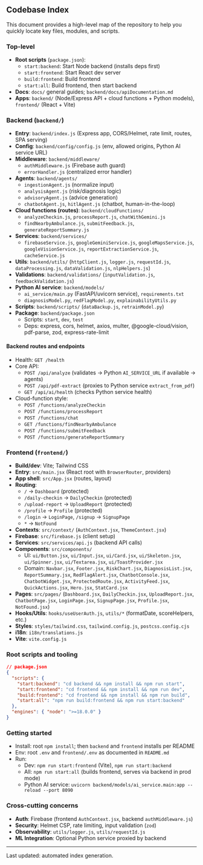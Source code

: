 ## Codebase Index

This document provides a high-level map of the repository to help you quickly locate key files, modules, and scripts.

### Top-level
- **Root scripts** (`package.json`):
  - `start:backend`: Start Node backend (installs deps first)
  - `start:frontend`: Start React dev server
  - `build:frontend`: Build frontend
  - `start:all`: Build frontend, then start backend
- **Docs**: `docs/` general guides; `backend/docs/apiDocumentation.md`
- **Apps**: `backend/` (Node/Express API + cloud functions + Python models), `frontend/` (React + Vite)

### Backend (`backend/`)
- **Entry**: `backend/index.js` (Express app, CORS/Helmet, rate limit, routes, SPA serving)
- **Config**: `backend/config/config.js` (env, allowed origins, Python AI service URL)
- **Middleware**: `backend/middleware/`
  - `authMiddleware.js` (Firebase auth guard)
  - `errorHandler.js` (centralized error handler)
- **Agents**: `backend/agents/`
  - `ingestionAgent.js` (normalize input)
  - `analysisAgent.js` (risk/diagnosis logic)
  - `advisoryAgent.js` (advice generation)
  - `chatbotAgent.js`, `hitlAgent.js` (chatbot, human-in-the-loop)
- **Cloud functions (routes)**: `backend/cloudFunctions/`
  - `analyzeCheckin.js`, `processReport.js`, `chatWithGemini.js`
  - `findNearbyAmbulance.js`, `submitFeedback.js`, `generateReportSummary.js`
- **Services**: `backend/services/`
  - `firebaseService.js`, `googleGeminiService.js`, `googleMapsService.js`, `googleVisionService.js`, `reportExtractionService.js`, `cacheService.js`
- **Utils**: `backend/utils/` (`httpClient.js`, `logger.js`, `requestId.js`, `dataProcessing.js`, `dataValidation.js`, `nlpHelpers.js`)
- **Validations**: `backend/validations/` (`inputValidation.js`, `feedbackValidation.js`)
- **Python AI service**: `backend/models/`
  - `ai_service/main.py` (FastAPI/uvicorn service), `requirements.txt`
  - `diagnosisModel.py`, `redFlagModel.py`, `explainabilityUtils.py`
- **Scripts**: `backend/scripts/` (`dataBackup.js`, `retrainModel.py`)
- **Package**: `backend/package.json`
  - Scripts: `start`, `dev`, `test`
  - Deps: express, cors, helmet, axios, multer, @google-cloud/vision, pdf-parse, zod, express-rate-limit

#### Backend routes and endpoints
- Health: `GET /health`
- Core API:
  - `POST /api/analyze` (validates -> Python `AI_SERVICE_URL` if available -> agents)
  - `POST /api/pdf-extract` (proxies to Python service `extract_from_pdf`)
  - `GET /api/ai/health` (checks Python service health)
- Cloud-function style:
  - `POST /functions/analyzeCheckin`
  - `POST /functions/processReport`
  - `POST /functions/chat`
  - `GET /functions/findNearbyAmbulance`
  - `POST /functions/submitFeedback`
  - `POST /functions/generateReportSummary`

### Frontend (`frontend/`)
- **Build/dev**: Vite; Tailwind CSS
- **Entry**: `src/main.jsx` (React root with `BrowserRouter`, providers)
- **App shell**: `src/App.jsx` (routes, layout)
- **Routing**:
  - `/` → `Dashboard` (protected)
  - `/daily-checkin` → `DailyCheckin` (protected)
  - `/upload-report` → `UploadReport` (protected)
  - `/profile` → `Profile` (protected)
  - `/login` → `LoginPage`, `/signup` → `SignupPage`
  - `*` → `NotFound`
- **Contexts**: `src/context/` (`AuthContext.jsx`, `ThemeContext.jsx`)
- **Firebase**: `src/firebase.js` (client setup)
- **Services**: `src/services/api.js` (backend API calls)
- **Components**: `src/components/`
  - UI: `ui/Button.jsx`, `ui/Input.jsx`, `ui/Card.jsx`, `ui/Skeleton.jsx`, `ui/Spinner.jsx`, `ui/Textarea.jsx`, `ui/ToastProvider.jsx`
  - Domain: `Navbar.jsx`, `Footer.jsx`, `RiskChart.jsx`, `DiagnosisList.jsx`, `ReportSummary.jsx`, `RedFlagAlert.jsx`, `ChatbotConsole.jsx`, `ChatbotWidget.jsx`, `ProtectedRoute.jsx`, `ActivityFeed.jsx`, `QuickActions.jsx`, `Hero.jsx`, `StatCard.jsx`
- **Pages**: `src/pages/` (`Dashboard.jsx`, `DailyCheckin.jsx`, `UploadReport.jsx`, `ChatbotPage.jsx`, `LoginPage.jsx`, `SignupPage.jsx`, `Profile.jsx`, `NotFound.jsx`)
- **Hooks/Utils**: `hooks/useUserAuth.js`, `utils/*` (formatDate, scoreHelpers, etc.)
- **Styles**: `styles/tailwind.css`, `tailwind.config.js`, `postcss.config.cjs`
- **i18n**: `i18n/translations.js`
- **Vite**: `vite.config.js`

### Root scripts and tooling
```json
// package.json
{
  "scripts": {
    "start:backend": "cd backend && npm install && npm run start",
    "start:frontend": "cd frontend && npm install && npm run dev",
    "build:frontend": "cd frontend && npm install && npm run build",
    "start:all": "npm run build:frontend && npm run start:backend"
  },
  "engines": { "node": ">=18.0.0" }
}
```

### Getting started
- Install: root `npm install`; then `backend` and `frontend` installs per README
- Env: root `.env` and `frontend/.env` as documented in `README.md`
- Run:
  - Dev: `npm run start:frontend` (Vite), `npm run start:backend`
  - All: `npm run start:all` (builds frontend, serves via backend in prod mode)
  - Python AI service: `uvicorn backend/models/ai_service.main:app --reload --port 8090`

### Cross-cutting concerns
- **Auth**: Firebase (frontend `AuthContext.jsx`, backend `authMiddleware.js`)
- **Security**: Helmet CSP, rate limiting, input validation (`zod`)
- **Observability**: `utils/logger.js`, `utils/requestId.js`
- **ML Integration**: Optional Python service proxied by backend

---
Last updated: automated index generation.


